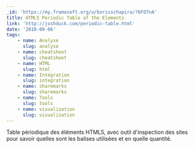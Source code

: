 ```yaml
---
_id: 'https://my.framasoft.org/u/borisschapira/?6FO7nA'
title: HTML5 Periodic Table of the Elements
link: 'http://joshduck.com/periodic-table.html'
date: '2010-09-06'
tags:
    - name: Analyse
      slug: analyse
    - name: cheatsheet
      slug: cheatsheet
    - name: HTML
      slug: html
    - name: Intégration
      slug: integration
    - name: sharemarks
      slug: sharemarks
    - name: Tools
      slug: tools
    - name: visualization
      slug: visualization
---
```


<div class="markdown"><p>Table périodique des éléments HTML5, avec outil d'inspection des sites pour savoir quelles sont les balises utilisées et en quelle quantité.
</p></div>
